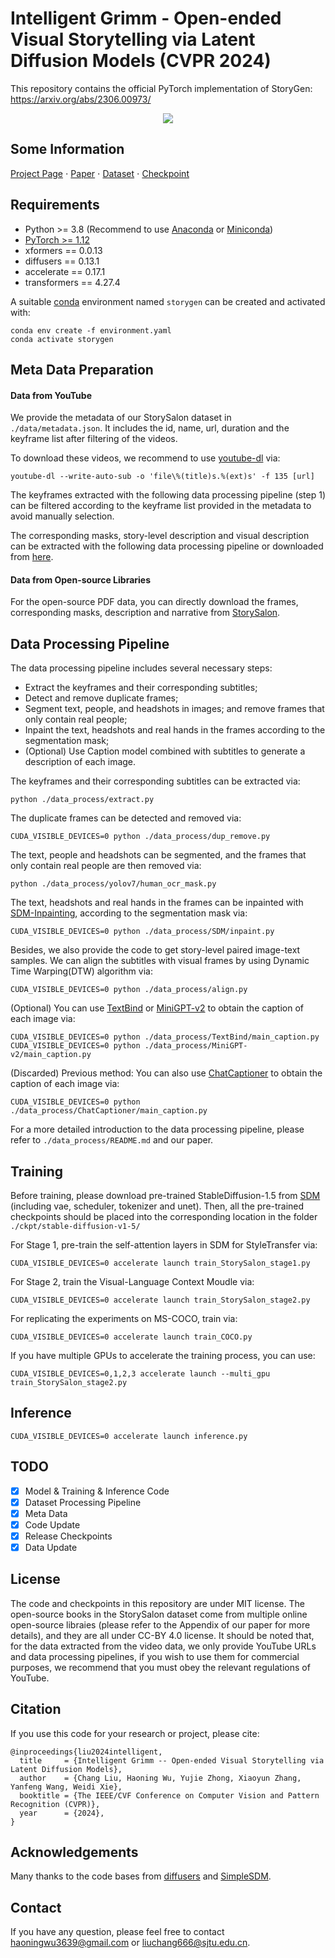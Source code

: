 # Intelligent Grimm - Open-ended Visual Storytelling via Latent Diffusion Models (CVPR 2024)

This repository contains the official PyTorch implementation of StoryGen: https://arxiv.org/abs/2306.00973/

<div align="center">
   <img src="./teaser.png">
</div>

## Some Information
[Project Page](https://haoningwu3639.github.io/StoryGen_Webpage/)  $\cdot$ [Paper](https://arxiv.org/abs/2306.00973/) $\cdot$ [Dataset](https://huggingface.co/datasets/haoningwu/StorySalon) $\cdot$ [Checkpoint](https://huggingface.co/haoningwu/StoryGen)

## Requirements
- Python >= 3.8 (Recommend to use [Anaconda](https://www.anaconda.com/download/#linux) or [Miniconda](https://docs.conda.io/en/latest/miniconda.html))
- [PyTorch >= 1.12](https://pytorch.org/)
- xformers == 0.0.13
- diffusers == 0.13.1
- accelerate == 0.17.1
- transformers == 4.27.4

A suitable [conda](https://conda.io/) environment named `storygen` can be created
and activated with:

```
conda env create -f environment.yaml
conda activate storygen
```

## Meta Data Preparation
#### Data from YouTube
We provide the metadata of our StorySalon dataset in `./data/metadata.json`. It includes the id, name, url, duration and the keyframe list after filtering of the videos.

To download these videos, we recommend to use [youtube-dl](https://github.com/yt-dlp/yt-dlp) via:
```
youtube-dl --write-auto-sub -o 'file\%(title)s.%(ext)s' -f 135 [url]
```

The keyframes extracted with the following data processing pipeline (step 1) can be filtered according to the keyframe list provided in the metadata to avoid manually selection.

The corresponding masks, story-level description and visual description can be extracted with the following data processing pipeline or downloaded from [here](https://huggingface.co/datasets/haoningwu/StorySalon).

#### Data from Open-source Libraries
For the open-source PDF data, you can directly download the frames, corresponding masks, description and narrative from [StorySalon](https://huggingface.co/datasets/haoningwu/StorySalon).

## Data Processing Pipeline
The data processing pipeline includes several necessary steps: 
- Extract the keyframes and their corresponding subtitles;
- Detect and remove duplicate frames;
- Segment text, people, and headshots in images; and remove frames that only contain real people;
- Inpaint the text, headshots and real hands in the frames according to the segmentation mask;
- (Optional) Use Caption model combined with subtitles to generate a description of each image.

The keyframes and their corresponding subtitles can be extracted via:
```
python ./data_process/extract.py
```

The duplicate frames can be detected and removed via:
```
CUDA_VISIBLE_DEVICES=0 python ./data_process/dup_remove.py
```

The text, people and headshots can be segmented, and the frames that only contain real people are then removed via:
```
python ./data_process/yolov7/human_ocr_mask.py
```

The text, headshots and real hands in the frames can be inpainted with [SDM-Inpainting](https://github.com/CompVis/stable-diffusion), according to the segmentation mask via:
```
CUDA_VISIBLE_DEVICES=0 python ./data_process/SDM/inpaint.py
```

Besides, we also provide the code to get story-level paired image-text samples.
We can align the subtitles with visual frames by using Dynamic Time Warping(DTW) algorithm via:
```
CUDA_VISIBLE_DEVICES=0 python ./data_process/align.py
```

(Optional) You can use [TextBind](https://github.com/SihengLi99/TextBind) or [MiniGPT-v2](https://github.com/Vision-CAIR/MiniGPT-4) to obtain the caption of each image via:
```
CUDA_VISIBLE_DEVICES=0 python ./data_process/TextBind/main_caption.py
CUDA_VISIBLE_DEVICES=0 python ./data_process/MiniGPT-v2/main_caption.py
```

(Discarded) Previous method: You can also use [ChatCaptioner](https://github.com/Vision-CAIR/ChatCaptioner/tree/main/ChatCaptioner) to obtain the caption of each image via:
```
CUDA_VISIBLE_DEVICES=0 python ./data_process/ChatCaptioner/main_caption.py
```

For a more detailed introduction to the data processing pipeline, please refer to `./data_process/README.md` and our paper.

## Training
Before training, please download pre-trained StableDiffusion-1.5 from [SDM](https://huggingface.co/runwayml/stable-diffusion-v1-5/tree/main) (including vae, scheduler, tokenizer and unet). Then, all the pre-trained checkpoints should be placed into the corresponding location in the folder `./ckpt/stable-diffusion-v1-5/`

For Stage 1, pre-train the self-attention layers in SDM for StyleTransfer via:
```
CUDA_VISIBLE_DEVICES=0 accelerate launch train_StorySalon_stage1.py
```

For Stage 2, train the Visual-Language Context Moudle via:

```
CUDA_VISIBLE_DEVICES=0 accelerate launch train_StorySalon_stage2.py
```

For replicating the experiments on MS-COCO, train via:

```
CUDA_VISIBLE_DEVICES=0 accelerate launch train_COCO.py
```

If you have multiple GPUs to accelerate the training process, you can use:
```
CUDA_VISIBLE_DEVICES=0,1,2,3 accelerate launch --multi_gpu train_StorySalon_stage2.py
```

## Inference
```
CUDA_VISIBLE_DEVICES=0 accelerate launch inference.py
```

## TODO
- [x] Model & Training & Inference Code
- [x] Dataset Processing Pipeline
- [x] Meta Data
- [x] Code Update
- [x] Release Checkpoints
- [x] Data Update

## License
The code and checkpoints in this repository are under MIT license.
The open-source books in the StorySalon dataset come from multiple online open-source libraies (please refer to the Appendix of our paper for more details), and they are all under CC-BY 4.0 license.
It should be noted that, for the data extracted from the video data, we only provide YouTube URLs and data processing pipelines, if you wish to use them for commercial purposes, we recommend that you must obey the relevant regulations of YouTube.

## Citation
If you use this code for your research or project, please cite:

	@inproceedings{liu2024intelligent,
      title     = {Intelligent Grimm -- Open-ended Visual Storytelling via Latent Diffusion Models}, 
      author    = {Chang Liu, Haoning Wu, Yujie Zhong, Xiaoyun Zhang, Yanfeng Wang, Weidi Xie},
      booktitle = {The IEEE/CVF Conference on Computer Vision and Pattern Recognition (CVPR)},
      year      = {2024},
	}

## Acknowledgements
Many thanks to the code bases from [diffusers](https://github.com/huggingface/diffusers) and [SimpleSDM](https://github.com/haoningwu3639/SimpleSDM).

## Contact
If you have any question, please feel free to contact haoningwu3639@gmail.com or liuchang666@sjtu.edu.cn.
